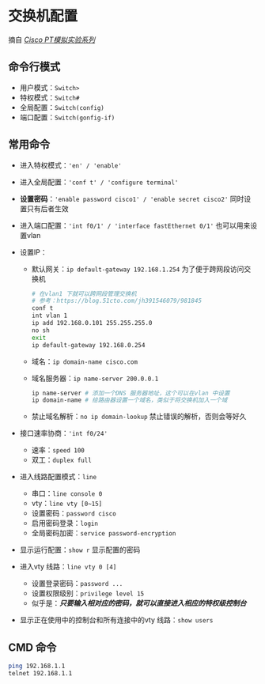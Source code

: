# 交换机配置  

摘自 *[Cisco PT模拟实验系列](https://blog.51cto.com/microdq/category1.html)*  

## 命令行模式  

- 用户模式：`Switch>`  
- 特权模式：`Switch#`  
- 全局配置：`Switch(config)`  
- 端口配置：`Switch(gonfig-if)`  

## 常用命令  

- 进入特权模式：`'en' / 'enable'`  
- 进入全局配置：`'conf t' / 'configure terminal'`  
- **设置密码**：`'enable password cisco1' / 'enable secret cisco2'` 同时设置只有后者生效  
- 进入端口配置：`'int f0/1' / 'interface fastEthernet 0/1'` 也可以用来设置vlan  
- 设置IP：  
  - 默认网关：`ip default-gateway 192.168.1.254` 为了便于跨网段访问交换机  

    ```bash  
    # 在vlan1 下就可以跨网段管理交换机
    # 参考：https://blog.51cto.com/jh391546079/981845  
    conf t
    int vlan 1 
    ip add 192.168.0.101 255.255.255.0
    no sh
    exit
    ip default-gateway 192.168.0.254
    ```

  - 域名：`ip domain-name cisco.com`  
  - 域名服务器：`ip name-server 200.0.0.1`  

    ```bash  
    ip name-server # 添加一个DNS 服务器地址，这个可以在vlan 中设置
    ip domain-name # 给路由器设置一个域名，类似于将交换机加入一个域
    ```

  - 禁止域名解析：`no ip domain-lookup` 禁止错误的解析，否则会等好久  

- 接口速率协商：`'int f0/24'`  
  - 速率：`speed 100`  
  - 双工：`duplex full`  
- 进入线路配置模式：`line`  
  - 串口：`line console 0`  
  - vty：`line vty [0~15]`  
  - 设置密码：`password cisco`  
  - 启用密码登录：`login`  
  - 全局密码加密：`service password-encryption`  

- 显示运行配置：`show r` 显示配置的密码  
- 进入vty 线路：`line vty 0 [4]`  
  - 设置登录密码：`password ...`  
  - 设置权限级别：`privilege level 15`  
  - 似乎是：***只要输入相对应的密码，就可以直接进入相应的特权级控制台***  
- 显示正在使用中的控制台和所有连接中的vty 线路：`show users`


## CMD 命令  

```bash
ping 192.168.1.1  
telnet 192.168.1.1
```